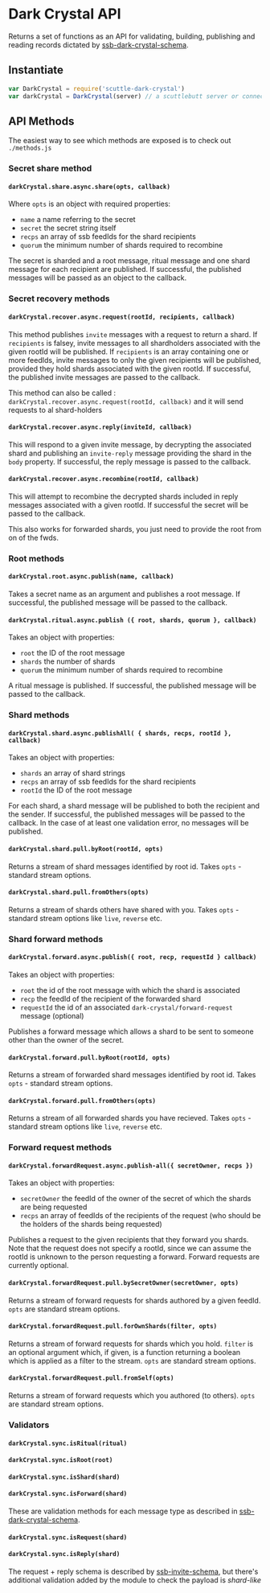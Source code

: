 # Dark Crystal API

Returns a set of functions as an API for validating, building, publishing and reading records dictated by [ssb-dark-crystal-schema](https://github.com/blockades/ssb-dark-crystal-schema).

## Instantiate

```js
var DarkCrystal = require('scuttle-dark-crystal')
var darkCrystal = DarkCrystal(server) // a scuttlebutt server or connection to one
```

## API Methods

The easiest way to see which methods are exposed is to check out `./methods.js`


### Secret share method

#### `darkCrystal.share.async.share(opts, callback)`

Where `opts` is an object with required properties:
- `name` a name referring to the secret
- `secret` the secret string itself
- `recps` an array of ssb feedIds for the shard recipients
- `quorum` the minimum number of shards required to recombine

The secret is sharded and a root message, ritual message and one shard message for each recipient are published.  If successful, the published messages will be passed as an object to the callback.



### Secret recovery methods

#### `darkCrystal.recover.async.request(rootId, recipients, callback)`

This method publishes `invite` messages with a request to return a shard. If `recipients` is falsey, invite messages to all shardholders associated with the given rootId will be published.  If `recipients` is an array containing one or more feedIds, invite messages to only the given recipients will be published, provided they hold shards associated with the given rootId.  If successful, the published invite messages are passed to the callback.

This method can also be called : `darkCrystal.recover.async.request(rootId, callback)` and it will send requests to al shard-holders

#### `darkCrystal.recover.async.reply(inviteId, callback)`

This will respond to a given invite message, by decrypting the associated shard and publishing an `invite-reply` message providing the shard in the `body` property.  If successful, the reply message is passed to the callback.

#### `darkCrystal.recover.async.recombine(rootId, callback)`

This will attempt to recombine the decrypted shards included in reply messages associated with a given rootId.  If successful the secret will be passed to the callback.

This also works for forwarded shards, you just need to provide the root from on of the fwds.


### Root methods

#### `darkCrystal.root.async.publish(name, callback)`

Takes a secret name as an argument and publishes a root message.  If successful, the published message will be passed to the callback.

#### `darkCrystal.ritual.async.publish ({ root, shards, quorum }, callback)`
Takes an object with properties:

- `root` the ID of the root message
- `shards` the number of shards
- `quorum` the minimum number of shards required to recombine

A ritual message is published.  If successful, the published message will be passed to the callback.



### Shard methods

#### `darkCrystal.shard.async.publishAll( { shards, recps, rootId }, callback)`

Takes an object with properties:

- `shards` an array of shard strings
- `recps` an array of ssb feedIds for the shard recipients
- `rootId` the ID of the root message

For each shard, a shard message will be published to both the recipient and the sender.  If successful, the published messages will be passed to the callback.  In the case of at least one validation error, no messages will be published.

#### `darkCrystal.shard.pull.byRoot(rootId, opts)`

Returns a stream of shard messages identified by root id.  Takes `opts` - standard stream options.

#### `darkCrystal.shard.pull.fromOthers(opts)`

Returns a stream of shards others have shared with you. Takes `opts` - standard stream options like `live`, `reverse` etc.


### Shard forward methods 

#### `darkCrystal.forward.async.publish({ root, recp, requestId } callback)`

Takes an object with properties: 
- `root` the id of the root message with which the shard is associated
- `recp` the feedId of the recipient of the forwarded shard
- `requestId` the id of an associated `dark-crystal/forward-request` message (optional)

Publishes a forward message which allows a shard to be sent to someone other than the owner of the secret.

#### `darkCrystal.forward.pull.byRoot(rootId, opts)`

Returns a stream of forwarded shard messages identified by root id.  Takes `opts` - standard stream options.

#### `darkCrystal.forward.pull.fromOthers(opts)`

Returns a stream of all forwarded shards you have recieved. Takes `opts` - standard stream options like `live`, `reverse` etc.

### Forward request methods

#### `darkCrystal.forwardRequest.async.publish-all({ secretOwner, recps })` 

Takes an object with properties:
- `secretOwner` the feedId of the owner of the secret of which the shards are being requested
- `recps` an array of feedIds of the recipients of the request (who should be the holders of the shards being requested)

Publishes a request to the given recipients that they forward you shards. Note that the request does not specify a rootId, since we can assume the rootId is unknown to the person requesting a forward. Forward requests are currently optional. 

#### `darkCrystal.forwardRequest.pull.bySecretOwner(secretOwner, opts)`

Returns a stream of forward requests for shards authored by a given feedId.
`opts` are standard stream options.

#### `darkCrystal.forwardRequest.pull.forOwnShards(filter, opts)`

Returns a stream of forward requests for shards which you hold. `filter` is an optional argument which, if given, is a function returning a boolean which is applied as a filter to the stream. 
`opts` are standard stream options.

#### `darkCrystal.forwardRequest.pull.fromSelf(opts)`

Returns a stream of forward requests which you authored (to others).
`opts` are standard stream options.

### Validators

#### `darkCrystal.sync.isRitual(ritual)`

#### `darkCrystal.sync.isRoot(root)`

#### `darkCrystal.sync.isShard(shard)`

#### `darkCrystal.sync.isForward(shard)`

These are validation methods for each message type as described in [ssb-dark-crystal-schema](https://github.com/blockades/ssb-dark-crystal-schema).

#### `darkCrystal.sync.isRequest(shard)`

#### `darkCrystal.sync.isReply(shard)`

The request + reply schema is described by [ssb-invite-schema](https://github.com/blockades/ssb-dark-crystal-schema), but there's additional validation added by the module to check the payload is _shard-like_


